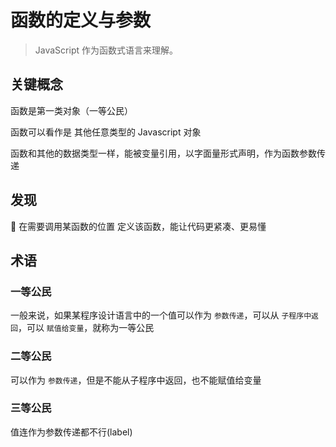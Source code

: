 # 函数的定义与参数

> JavaScript 作为函数式语言来理解。

## 关键概念

函数是第一类对象（一等公民）

函数可以看作是 其他任意类型的 Javascript 对象

函数和其他的数据类型一样，能被变量引用，以字面量形式声明，作为函数参数传递

## 发现

:musical_note: 在需要调用某函数的位置 定义该函数，能让代码更紧凑、更易懂



## 术语

### 一等公民

一般来说，如果某程序设计语言中的一个值可以作为 `参数传递`，可以从 `子程序中返回`，可以 `赋值给变量`，就称为一等公民

### 二等公民

可以作为 `参数传递`，但是不能从子程序中返回，也不能赋值给变量

### 三等公民

值连作为参数传递都不行(label)





























